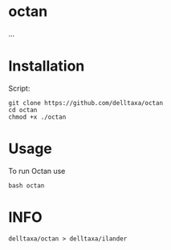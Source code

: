 # octan

...


# Installation

Script:
```
git clone https://github.com/delltaxa/octan
cd octan
chmod +x ./octan
```

# Usage

To run Octan use
```
bash octan
```

# INFO

```
delltaxa/octan > delltaxa/ilander
```
